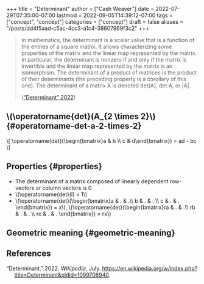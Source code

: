 +++
title = "Determinant"
author = ["Cash Weaver"]
date = 2022-07-29T07:35:00-07:00
lastmod = 2022-09-05T14:39:12-07:00
tags = ["concept", "concept"]
categories = ["concept"]
draft = false
aliases = "/posts/dd4f5aad-c5ac-4cc3-a1c4-38607969f3c2"
+++

> In mathematics, the determinant is a scalar value that is a function of the entries of a square matrix. It allows characterizing some properties of the matrix and the linear map represented by the matrix. In particular, the determinant is nonzero if and only if the matrix is invertible and the linear map represented by the matrix is an isomorphism. The determinant of a product of matrices is the product of their determinants (the preceding property is a corollary of this one). The determinant of a matrix A is denoted det(A), det A, or |A|.
>
> (<a href="#citeproc_bib_item_1">“Determinant” 2022</a>)


## \\(\operatorname{det}(A\_{2 \times 2}\\) {#operatorname-det-a-2-times-2}

\\[
\operatorname{det}(\begin{bmatrix}a & b \\\ c & d\end{bmatrix}) = ad - bc
\\]


## Properties {#properties}

-   The determinant of a matrix composed of linearly dependent row-vectors or column vectors is 0
-   \\(\operatorname{det}(I) = 1\\)
-   \\(\operatorname{det}(\begin{bmatrix}a & . & .\\\ b & . & . \\\ c & . & . \end{bmatrix}) = x\\), \\(\operatorname{det}(\begin{bmatrix}ra & . & .\\\ rb & . & . \\\ rc & . & . \end{bmatrix}) = rx\\)


## Geometric meaning {#geometric-meaning}

## References

<style>.csl-entry{text-indent: -1.5em; margin-left: 1.5em;}</style><div class="csl-bib-body">
  <div class="csl-entry"><a id="citeproc_bib_item_1"></a>“Determinant.” 2022. <i>Wikipedia</i>, July. <a href="https://en.wikipedia.org/w/index.php?title=Determinant&oldid=1099706940">https://en.wikipedia.org/w/index.php?title=Determinant&#38;oldid=1099706940</a>.</div>
</div>
